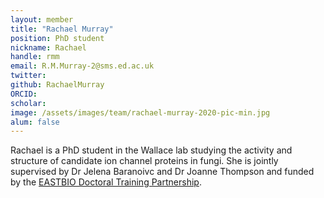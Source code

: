 ```yaml
---
layout: member
title: "Rachael Murray"
position: PhD student 
nickname: Rachael
handle: rmm
email: R.M.Murray-2@sms.ed.ac.uk
twitter: 
github: RachaelMurray 
ORCID: 
scholar: 
image: /assets/images/team/rachael-murray-2020-pic-min.jpg
alum: false
---
```


Rachael is a PhD student in the Wallace lab studying the activity and structure of candidate ion channel proteins in fungi. She is jointly supervised by Dr Jelena Baranoivc and Dr Joanne Thompson and funded by the [EASTBIO Doctoral Training Partnership](http://www.eastscotbiodtp.ac.uk/).
